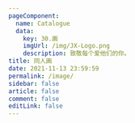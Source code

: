 ```yaml
---
pageComponent: 
  name: Catalogue
  data: 
    key: 30.画
    imgUrl: /img/JX-Logo.png
    description: 致敬每个爱他们的你。
title: 同人画
date: 2021-11-13 23:59:59
permalink: /image/
sidebar: false
article: false
comment: false
editLink: false
---
```


